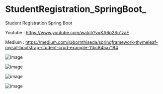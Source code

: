 # StudentRegistration_SpringBoot_

Student Registration Spring Boot 


Youtube : https://www.youtube.com/watch?v=KA6p2Su1zaE



Medium  : https://medium.com/@bornthiseda/springframework-thymeleaf-mysql-bootstrap-student-crud-example-11bc845a7184


![image](https://user-images.githubusercontent.com/61595808/144125612-0fe4bdab-ece4-4d09-a00c-bc5fe7467742.png)


![image](https://user-images.githubusercontent.com/61595808/144125786-1787a392-d49c-4a71-8d64-99a446ad4dff.png)



![image](https://user-images.githubusercontent.com/61595808/144125968-efe5dba5-f355-4be6-8b76-c16e88ef8785.png)


![image](https://user-images.githubusercontent.com/61595808/144126036-3050d4f2-a31c-46b9-8d4d-6a22c250bd7e.png)




